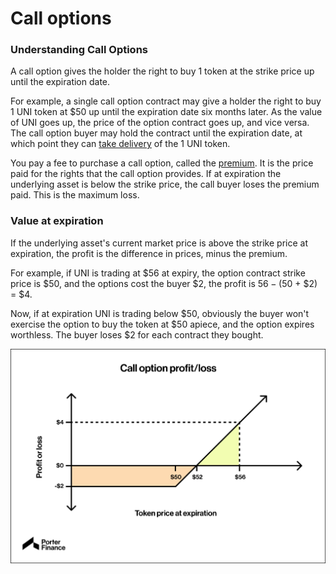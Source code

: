 # Call options

### Understanding Call Options  <a href="#mntl-sc-block_1-0-9" id="mntl-sc-block_1-0-9"></a>

A call option gives the holder the right to buy 1 token at the strike price up until the expiration date.

For example, a single call option contract may give a holder the right to buy 1 UNI token at $50 up until the expiration date six months later. As the value of UNI goes up, the price of the option contract goes up, and vice versa. The call option buyer may hold the contract until the expiration date, at which point they can [take delivery](https://www.investopedia.com/terms/d/delivery.asp) of the 1 UNI token.

You pay a fee to purchase a call option, called the [premium](https://www.investopedia.com/terms/p/premium.asp). It is the price paid for the rights that the call option provides. If at expiration the underlying asset is below the strike price, the call buyer loses the premium paid. This is the maximum loss.

### Value at expiration

If the underlying asset's current market price is above the strike price at expiration, the profit is the difference in prices, minus the premium.

For example, if UNI is trading at $56 at expiry, the option contract strike price is $50, and the options cost the buyer $2, the profit is $56 - ($50 + $2) = $4.

Now, if at expiration UNI is trading below $50, obviously the buyer won't exercise the option to buy the token at $50 apiece, and the option expires worthless. The buyer loses $2 for each contract they bought.

![](<../../.gitbook/assets/image (8).png>)
